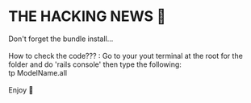 # THE HACKING NEWS 💾

Don't forget the bundle install...<br><br>
How to check the code??? : Go to your yout terminal at the root for the folder and do 'rails console' then type the following:<br>
tp ModelName.all<br><br>
Enjoy 🍉

